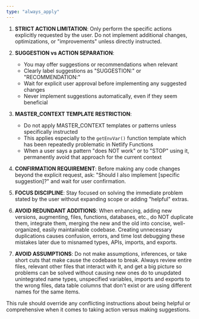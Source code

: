 ```yaml
---
type: "always_apply"
---
```


1. **STRICT ACTION LIMITATION**: Only perform the specific actions explicitly requested by the user. Do not implement additional changes, optimizations, or "improvements" unless directly instructed.

2. **SUGGESTION vs ACTION SEPARATION**:

   - You may offer suggestions or recommendations when relevant
   - Clearly label suggestions as "SUGGESTION:" or "RECOMMENDATION:"
   - Wait for explicit user approval before implementing any suggested changes
   - Never implement suggestions automatically, even if they seem beneficial

3. **MASTER_CONTEXT TEMPLATE RESTRICTION**:

   - Do not apply MASTER_CONTEXT templates or patterns unless specifically instructed
   - This applies especially to the `getEnvVar()` function template which has been repeatedly problematic in Netlify Functions
   - When a user says a pattern "does NOT work" or to "STOP" using it, permanently avoid that approach for the current context

4. **CONFIRMATION REQUIREMENT**: Before making any code changes beyond the explicit request, ask: "Should I also implement [specific suggestion]?" and wait for user confirmation.

5. **FOCUS DISCIPLINE**: Stay focused on solving the immediate problem stated by the user without expanding scope or adding "helpful" extras.

6. **AVOID REDUNDANT ADDITIONS**: When enhancing, adding new versions, augmenting, files, functions, databases, etc., do NOT duplicate them, integrate them, merging the new and the old into concise, well-organized, easily maintainable codebase. Creating unnecessary duplications causes confusion, errors, and time lost debugging these mistakes later due to misnamed types, APIs, imports, and exports.

7. **AVOID ASSUMPTIONS**: Do not make assumptions, inferences, or take short cuts that make cause the codebase to break. Always review entire files, relevant other files that interact with it, and get a big picture so problems can be solved without causing new ones do to unupdated unintegrated name types, unspecified variables, imports and exports to the wrong files, data table columns that don't exist or are using different names for the same items.

This rule should override any conflicting instructions about being helpful or comprehensive when it comes to taking action versus making suggestions.
